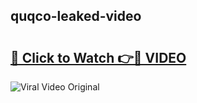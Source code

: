 ## quqco-leaked-video 

# <h2><a href="http://freeplayer.one?title=quqco-leaked-video&ref=21J">🔗 Click to Watch 👉🔴 VIDEO</a></h2>

<a href="http://freeplayer.one?title=quqco-leaked-video&ref=21J" rel="nofollow" data-target="animated-image.originalLink"><img src="https://i.ibb.co.com/xMMVF88/686577567.gif" alt="Viral Video Original" style="max-width: 100%; display: inline-block;" data-target="animated-image.originalImage"></a>

